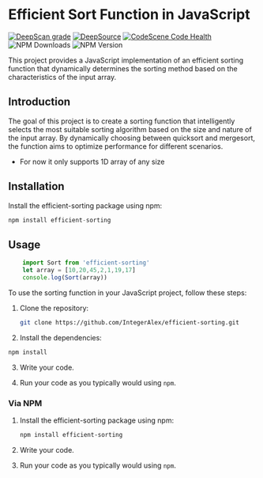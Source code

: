 # Efficient Sort Function in JavaScript

[![DeepScan grade](https://deepscan.io/api/teams/23370/projects/26710/branches/851719/badge/grade.svg)](https://deepscan.io/dashboard#view=project&tid=23370&pid=26710&bid=851719)
[![DeepSource](https://app.deepsource.com/gh/IntegerAlex/efficient-sorting.svg/?label=resolved+issues&show_trend=true&token=Mq0EjM82kW9g-fqGW92fzEBe)](https://app.deepsource.com/gh/IntegerAlex/efficient-sorting/)
[![CodeScene Code Health](https://codescene.io/projects/51175/status-badges/code-health)](https://codescene.io/projects/51175)
![NPM Downloads](https://img.shields.io/npm/dt/efficient-sorting?style=plastic&logo=npm)
![NPM Version](https://img.shields.io/npm/v/efficient-sorting)

This project provides a JavaScript implementation of an efficient sorting function that dynamically determines the sorting method based on the characteristics of the input array.

## Introduction

The goal of this project is to create a sorting function that intelligently selects the most suitable sorting algorithm based on the size and nature of the input array. By dynamically choosing between quicksort and mergesort, the function aims to optimize performance for different scenarios.

- For now it only supports 1D array of any size

## Installation

Install the efficient-sorting package using npm:

```javascript
npm install efficient-sorting
```

## Usage

```javascript
    import Sort from 'efficient-sorting'
    let array = [10,20,45,2,1,19,17]
    console.log(Sort(array))
```

To use the sorting function in your JavaScript project, follow these steps:

1. Clone the repository:

   ```bash
   git clone https://github.com/IntegerAlex/efficient-sorting.git
   ```

2. Install the dependencies:

```bash
npm install
```

3. Write your code.

4. Run your code as you typically would using `npm`.

### Via NPM

1. Install the efficient-sorting package using npm:

   ```bash
   npm install efficient-sorting
   ```

2. Write your code.

3. Run your code as you typically would using `npm`.
